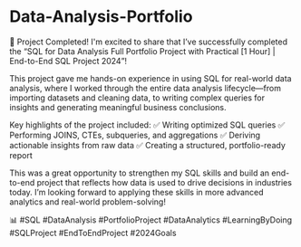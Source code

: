# Data-Analysis-Portfolio
🚀 Project Completed!
I'm excited to share that I’ve successfully completed the “SQL for Data Analysis Full Portfolio Project with Practical [1 Hour] | End-to-End SQL Project 2024”!

This project gave me hands-on experience in using SQL for real-world data analysis, where I worked through the entire data analysis lifecycle—from importing datasets and cleaning data, to writing complex queries for insights and generating meaningful business conclusions.

Key highlights of the project included:
✅ Writing optimized SQL queries
✅ Performing JOINS, CTEs, subqueries, and aggregations
✅ Deriving actionable insights from raw data
✅ Creating a structured, portfolio-ready report

This was a great opportunity to strengthen my SQL skills and build an end-to-end project that reflects how data is used to drive decisions in industries today. I’m looking forward to applying these skills in more advanced analytics and real-world problem-solving!

📊 #SQL #DataAnalysis #PortfolioProject #DataAnalytics #LearningByDoing #SQLProject #EndToEndProject #2024Goals

